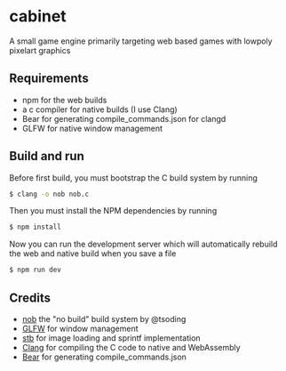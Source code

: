 # cabinet
A small game engine primarily targeting web based games with lowpoly pixelart graphics

## Requirements

- npm for the web builds
- a c compiler for native builds (I use Clang)
- Bear for generating compile_commands.json for clangd
- GLFW for native window management

## Build and run

Before first build, you must bootstrap the C build system by running
```bash
$ clang -o nob nob.c
```

Then you must install the NPM dependencies by running
```bash
$ npm install
```

Now you can run the development server which will automatically rebuild the web and native build when you save a file

```bash
$ npm run dev

```

## Credits

- [nob](https://github.com/tsoding/nob.h) the "no build" build system by @tsoding
- [GLFW](https://www.glfw.org/) for window management
- [stb](https://github.com/nothings/stb) for image loading and sprintf implementation
- [Clang](https://clang.llvm.org/) for compiling the C code to native and WebAssembly
- [Bear](https://github.com/rizsotto/Bear) for generating compile_commands.json
